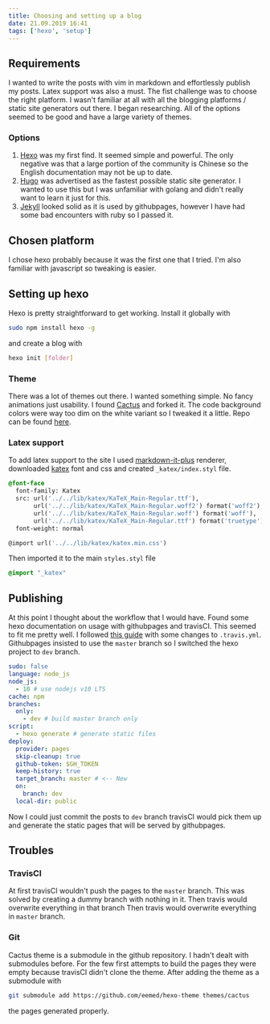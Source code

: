 ```yaml
---
title: Choosing and setting up a blog
date: 21.09.2019 16:41
tags: ['hexo', 'setup']
---
```


## Requirements

I wanted to write the posts with vim in markdown and effortlessly publish my posts. Latex support was also a must. The fist challenge was to choose the right platform. I wasn't familiar at all with all the blogging platforms / static site generators out there. I began researching. All of the options seemed to be good and have a large variety of themes.

### Options

1. [Hexo](https://hexo.io/) was my first find. It seemed simple and powerful. The only negative was that a large portion of the community is Chinese so the English documentation may not be up to date.
2. [Hugo](https://gohugo.io/) was advertised as the fastest possible static site generator. I wanted to use this but I was unfamiliar with golang and didn't really want to learn it just for this.
3. [Jekyll](https://jekyllrb.com/) looked solid as it is used by githubpages, however I have had some bad encounters with ruby so I passed it.

## Chosen platform

I chose hexo probably because it was the first one that I tried. I'm also
familiar with javascript so tweaking is easier.

## Setting up hexo

Hexo is pretty straightforward to get working. Install it globally with
```sh
sudo npm install hexo -g
```
and create a blog with
```sh
hexo init [folder]
```

### Theme

There was a lot of themes out there. I wanted something simple. No fancy animations just usability. I found [Cactus](https://github.com/probberechts/hexo-theme-cactus) and forked it. The code background colors were way too dim on the white variant so I tweaked it a little. Repo can be found [here](https://github.com/eemed/hexo-theme).

### Latex support

To add latex support to the site I used [markdown-it-plus](https://github.com/CHENXCHEN/hexo-renderer-markdown-it-plus) renderer, downloaded [katex](https://katex.org/) font and css and created `_katex/index.styl` file.

```css
@font-face
  font-family: Katex
  src: url('../../lib/katex/KaTeX_Main-Regular.ttf'),
       url('../../lib/katex/KaTeX_Main-Regular.woff2') format('woff2'),
       url('../../lib/katex/KaTeX_Main-Regular.woff') format('woff'),
       url('../../lib/katex/KaTeX_Main-Regular.ttf') format('truetype')
  font-weight: normal

@import url('../../lib/katex/katex.min.css')
```

Then imported it to the main `styles.styl` file

```css
@import "_katex"
```

## Publishing

At this point I thought about the workflow that I would have. Found some hexo documentation on usage with githubpages and travisCI. This seemed to fit me pretty well. I followed [this guide](https://hexo.io/docs/github-pages) with some changes to `.travis.yml`. Githubpages insisted to use the `master` branch so I switched the hexo project to `dev` branch.

```yaml
sudo: false
language: node_js
node_js:
  - 10 # use nodejs v10 LTS
cache: npm
branches:
  only:
    - dev # build master branch only
script:
  - hexo generate # generate static files
deploy:
  provider: pages
  skip-cleanup: true
  github-token: $GH_TOKEN
  keep-history: true
  target_branch: master # <-- New
  on:
    branch: dev
  local-dir: public
```

Now I could just commit the posts to `dev` branch travisCI would pick them up and generate the static pages that will be served by githubpages.

## Troubles

### TravisCI

At first travisCI wouldn't push the pages to the `master` branch. This was solved by creating a dummy branch with nothing in it. Then travis would overwrite everything in that branch Then travis would overwrite everything in `master` branch.

### Git

Cactus theme is a submodule in the github repository. I hadn't dealt with submodules before. For the few first attempts to build the pages they were empty because travisCI didn't clone the theme. After adding the theme as a submodule with
```sh
git submodule add https://github.com/eemed/hexo-theme themes/cactus
```
the pages generated properly.
